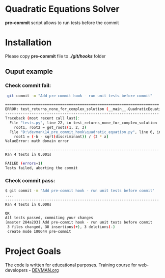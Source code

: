 # Quadratic Equations Solver

**pre-commit** script allows to run tests before the commit
 
# Installation

Please copy **pre-commit** file to _**./git/hooks**_ folder

## Ouput example

### Check commit fail:

```bash
 git commit -m "Add pre-commit hook - run unit tests before commit"

======================================================================
ERROR: test_returns_none_for_complex_solution (__main__.QuadraticEquationTestCas                                                                    e)
----------------------------------------------------------------------
Traceback (most recent call last):
  File "tests.py", line 22, in test_returns_none_for_complex_solution
    root1, root2 = get_roots(1, 2, 3)
  File "D:\devman\14_pre_commit_hook\quadratic_equation.py", line 6, in                                                                     get_roots
    root1 = (-b - sqrt(discriminant)) / (2 * a)
ValueError: math domain error

----------------------------------------------------------------------
Ran 4 tests in 0.001s

FAILED (errors=1)
Tests failed, aborting the commit
```

### Check commit pass:

```bash
$ git commit -m "Add pre-commit hook - run unit tests before commit"
....
----------------------------------------------------------------------
Ran 4 tests in 0.000s

OK
All tests passed, commiting your changes
[master 284a203] Add pre-commit hook - run unit tests before commit
 3 files changed, 38 insertions(+), 3 deletions(-)
 create mode 100644 pre-commit

```

# Project Goals

The code is written for educational purposes. Training course for web-developers - [DEVMAN.org](https://devman.org)
